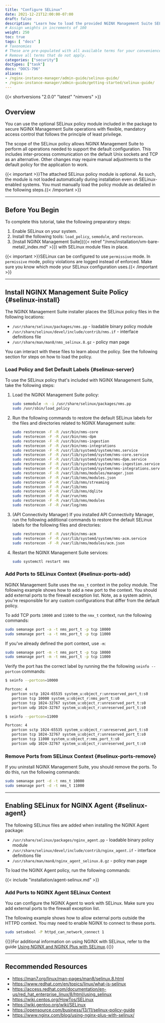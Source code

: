 ```yaml
---
title: "Configure SELinux"
date: 2021-12-21T12:00:00-07:00
draft: false
description: "Learn how to load the provided NGINX Management Suite SELinux policy to secure your NGINX Management Suite deployment."
# Assign weights in increments of 100
weight: 250
toc: true
tags: [ "docs" ]
# Taxonomies
# These are pre-populated with all available terms for your convenience.
# Remove all terms that do not apply.
categories: ["security"]
doctypes: ["task"]
docs: "DOCS-796"
aliases:
- /nginx-instance-manager/admin-guide/selinux-guide/
- /nginx-instance-manager/admin-guide/getting-started/selinux-guide/
---
```


{{< shortversions "2.0.0" "latest" "nimvers" >}}

## Overview

You can use the optional SELinux policy module included in the package to secure NGINX Management Suite operations with flexible, mandatory access control that follows the principle of least privilege.

The scope of the SELinux policy allows NGINX Management Suite to perform all operations needed to support the default configuration. This includes inter-process communication on the default Unix sockets and TCP as an alternative. Other changes may require manual adjustments to the default policy for the application to work.

{{< important >}}The attached SELinux policy module is optional. As such, the module is not loaded automatically during installation even on SELinux-enabled systems. You must manually load the policy module as detailed in the following steps.{{< /important >}}

---

## Before You Begin

To complete this tutorial, take the following preparatory steps:

1. Enable SELinux on your system.
2. Install the following tools: `load_policy`, `semodule`, and `restorecon`.  
3. [Install NGINX Management Suite]({{< relref "/nms/installation/vm-bare-metal/_index.md" >}}) with SELinux module files in place.

{{< important >}}SELinux can be configured to use `permissive` mode. In `permissive` mode, policy violations are logged instead of enforced. Make sure you know which mode your SELinux configuration uses.{{< /important >}}

---

## Install NGINX Management Suite Policy {#selinux-install}

The NGINX Management Suite installer places the SELinux policy files in the following locations:

- `/usr/share/selinux/packages/nms.pp` - loadable binary policy module
- `/usr/share/selinux/devel/include/contrib/nms.if` - interface definitions file
- `/usr/share/man/man8/nms_selinux.8.gz` - policy man page

You can interact with these files to learn about the policy. See the following section for steps on how to load the policy.

### Load Policy and Set Default Labels {#selinux-server}

To use the SELinux policy that's included with NGINX Management Suite, take the following steps:

1. Load the NGINX Management Suite policy:

    ```bash
    sudo semodule -n -i /usr/share/selinux/packages/nms.pp
    sudo /usr/sbin/load_policy
    ```

1. Run the following commands to restore the default SELinux labels for the files and directories related to NGINX Management suite:

   ```bash
   sudo restorecon -F -R /usr/bin/nms-core
   sudo restorecon -F -R /usr/bin/nms-dpm
   sudo restorecon -F -R /usr/bin/nms-ingestion
   sudo restorecon -F -R /usr/bin/nms-integrations
   sudo restorecon -F -R /usr/lib/systemd/system/nms.service
   sudo restorecon -F -R /usr/lib/systemd/system/nms-core.service
   sudo restorecon -F -R /usr/lib/systemd/system/nms-dpm.service
   sudo restorecon -F -R /usr/lib/systemd/system/nms-ingestion.service
   sudo restorecon -F -R /usr/lib/systemd/system/nms-integrations.service
   sudo restorecon -F -R /var/lib/nms/modules/manager.json
   sudo restorecon -F -R /var/lib/nms/modules.json
   sudo restorecon -F -R /var/lib/nms/streaming
   sudo restorecon -F -R /var/lib/nms
   sudo restorecon -F -R /var/lib/nms/dqlite
   sudo restorecon -F -R /var/run/nms
   sudo restorecon -F -R /var/lib/nms/modules
   sudo restorecon -F -R /var/log/nms
   ```

1. (API Connectivity Manager) If you installed API Connectivity Manager, run the following additional commands to restore the default SELinux labels for the following files and directories:

    ```bash
    sudo restorecon -F -R /usr/bin/nms-acm
    sudo restorecon -F -R /usr/lib/systemd/system/nms-acm.service
    sudo restorecon -F -R /var/lib/nms/modules/acm.json
    ```

1. Restart the NGINX Management Suite services:

    ```bash
    sudo systemctl restart nms
    ```

### Add Ports to SELinux Context {#selinux-ports-add}

NGINX Management Suite uses the `nms_t` context in the policy module. The following example shows how to add a new port to the context. You should add external ports to the firewall exception list. Note, as a system admin, you're responsible for any custom configurations that differ from the default policy.

To add TCP ports `10000` and `11000` to the `nmx_t` context, run the following commands:

```bash
sudo semanage port -a -t nms_port_t -p tcp 10000
sudo semanage port -a -t nms_port_t -p tcp 11000
```

If you've already defined the port context, use `-m`:

```bash
sudo semanage port -m -t nms_port_t -p tcp 10000
sudo semanage port -m -t nms_port_t -p tcp 11000
```

Verify the port has the correct label by running the the following `seinfo --portcon` commands:

``` bash
$ seinfo --portcon=10000

Portcon: 4
   portcon sctp 1024-65535 system_u:object_r:unreserved_port_t:s0
   portcon tcp 10000 system_u:object_r:nms_port_t:s0
   portcon tcp 1024-32767 system_u:object_r:unreserved_port_t:s0
   portcon udp 1024-32767 system_u:object_r:unreserved_port_t:s0

$ seinfo --portcon=11000

Portcon: 4
   portcon sctp 1024-65535 system_u:object_r:unreserved_port_t:s0
   portcon tcp 1024-32767 system_u:object_r:unreserved_port_t:s0
   portcon tcp 11000 system_u:object_r:nms_port_t:s0
   portcon udp 1024-32767 system_u:object_r:unreserved_port_t:s0
```

### Remove Ports from SELinux Context {#selinux-ports-remove}

If you uninstall NGINX Management Suite, you should remove the ports. To do this, run the following commands:

```bash
sudo semanage port -d -t nms_t 10000
sudo semanage port -d -t nms_t 11000
```

---

## Enabling SELinux for NGINX Agent {#selinux-agent}

The following SELinux files are added when installing the NGINX Agent package:

- `/usr/share/selinux/packages/nginx_agent.pp` - loadable binary policy module
- `/usr/share/selinux/devel/include/contrib/nginx_agent.if` - interface definitions file
- `/usr/share/man/man8/nginx_agent_selinux.8.gz` - policy man page

To load the NGINX Agent policy, run the following commands:

{{< include "installation/agent-selinux.md" >}}

### Add Ports to NGINX Agent SELinux Context

You can configure the NGINX Agent to work with SELinux. Make sure you add external ports to the firewall exception list.

The following example shows how to allow external ports outside the HTTPD context. You may need to enable NGINX to connect to these ports.

```bash
sudo setsebool -P httpd_can_network_connect 1
```

{{<see-also>}}For additional information on using NGINX with SELinux, refer to the guide [Using NGINX and NGINX Plus with SELinux](https://www.nginx.com/blog/using-nginx-plus-with-selinux/).{{</see-also>}}

---

## Recommended Resources

- <https://man7.org/linux/man-pages/man8/selinux.8.html>
- <https://www.redhat.com/en/topics/linux/what-is-selinux>
- <https://access.redhat.com/documentation/en-us/red_hat_enterprise_linux/8/html/using_selinux>
- <https://wiki.centos.org/HowTos/SELinux>
- <https://wiki.gentoo.org/wiki/SELinux>
- <https://opensource.com/business/13/11/selinux-policy-guide>
- <https://www.nginx.com/blog/using-nginx-plus-with-selinux/>
